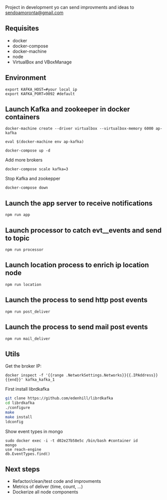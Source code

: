 Project in development yo can send improvments and ideas to sendoamoronta@gmail.com
## Requisites
- docker
- docker-compose 
- docker-machine
- node
- VirtualBox and VBoxManage

## Environment
```
export KAFKA_HOST=#your local ip
export KAFKA_PORT=9092 #default
```
## Launch Kafka and zookeeper in docker containers 
```
docker-machine create --driver virtualbox --virtualbox-memory 6000 ap-kafka	

eval $(docker-machine env ap-kafka)

docker-compose up -d
```
Add more brokers
```
docker-compose scale kafka=3
```

Stop Kafka and zookepper
```
docker-compose down
```

## Launch the app server to receive notifications
```
npm run app
```
## Launch processor to catch evt__events and send to topic
```
npm run processor
```
## Launch location process to enrich ip location node
```
npm run location
```
## Launch the process to send http post events
```
npm run post_deliver
```
## Launch the process to send mail post events
```
npm run mail_deliver
```

## Utils
Get the broker IP:
```
docker inspect -f '{{range .NetworkSettings.Networks}}{{.IPAddress}}{{end}}' kafka_kafka_1
```
First install librdkafka
```bash
git clone https://github.com/edenhill/librdkafka
cd librdkafka
./configure
make
make install
ldconfig
```

Show event types in mongo
```
sudo docker exec -i -t d02e27b58e5c /bin/bash #container id
mongo
use reach-engine
db.EventTypes.find()
```

## Next steps
- Refactor/clean/test code and improvments
- Metrics of deliver (time, count, ...)
- Dockerize all node components

